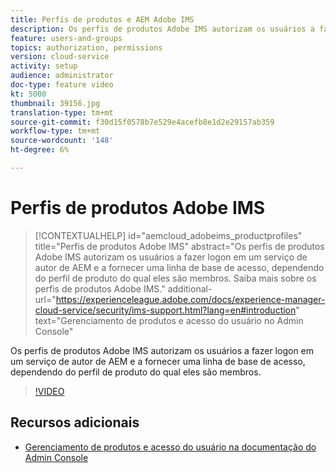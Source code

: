 ```yaml
---
title: Perfis de produtos e AEM Adobe IMS
description: Os perfis de produtos Adobe IMS autorizam os usuários a fazer logon em um serviço de autor de AEM e a fornecer uma linha de base de acesso, dependendo do perfil de produto do qual eles são membros.
feature: users-and-groups
topics: authorization, permissions
version: cloud-service
activity: setup
audience: administrator
doc-type: feature video
kt: 5000
thumbnail: 39156.jpg
translation-type: tm+mt
source-git-commit: f30d15f0578b7e529e4acefb8e1d2e29157ab359
workflow-type: tm+mt
source-wordcount: '148'
ht-degree: 6%

---
```



# Perfis de produtos Adobe IMS

>[!CONTEXTUALHELP]
>id="aemcloud_adobeims_productprofiles"
>title="Perfis de produtos Adobe IMS"
>abstract="Os perfis de produtos Adobe IMS autorizam os usuários a fazer logon em um serviço de autor de AEM e a fornecer uma linha de base de acesso, dependendo do perfil de produto do qual eles são membros. Saiba mais sobre os perfis de produtos Adobe IMS."
>additional-url="https://experienceleague.adobe.com/docs/experience-manager-cloud-service/security/ims-support.html?lang=en#introduction" text="Gerenciamento de produtos e acesso do usuário no Admin Console"

Os perfis de produtos Adobe IMS autorizam os usuários a fazer logon em um serviço de autor de AEM e a fornecer uma linha de base de acesso, dependendo do perfil de produto do qual eles são membros.

>[!VIDEO](https://video.tv.adobe.com/v/39156/?quality=12&learn=on)

## Recursos adicionais

+ [Gerenciamento de produtos e acesso do usuário na documentação do Admin Console](https://docs.adobe.com/content/help/en/experience-manager-cloud-service/security/ims-support.html#managing-products-and-user-access-in-admin-console)

